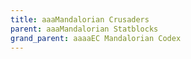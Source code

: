 ```yaml
---
title: aaaMandalorian Crusaders
parent: aaaMandalorian Statblocks
grand_parent: aaaaEC Mandalorian Codex
---
```

